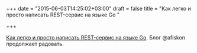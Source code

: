 +++
date = "2015-06-03T14:25:02+03:00"
draft = false
title = "Как легко и просто написать REST-сервис на языке Go "

+++

<p><a href="http://eax.me/go-rest-service/">Как легко и просто написать REST-сервис на языке Go</a>.&nbsp;Блог @afiskon продолжает радовать.</p>

